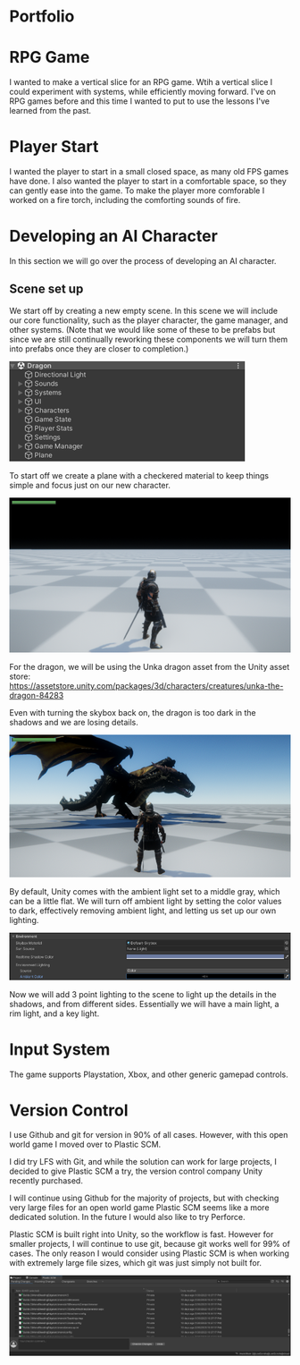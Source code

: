 # Portfolio


# RPG Game

I wanted to make a vertical slice for an RPG game. Wtih a vertical slice I could experiment with systems, while efficiently moving forward. I've on RPG games before and this time I wanted to put to use the lessons I've learned from the past. 
# Player Start

I wanted the player to start in a small closed space, as many old FPS games have done. I also wanted the player to start in a comfortable space, so they can gently ease into the game. To make the player more comforable I worked on a fire torch, including the comforting sounds of fire.

# Developing an AI Character

In this section we will go over the process of developing an AI character.

## Scene set up

We start off by creating a new empty scene. In this scene we will include our core functionality, such as the player character, the game manager, and other systems. (Note that we would like some of these to be prefabs but since we are still continually reworking these components we will turn them into prefabs once they are closer to completion.)


![Scene Setup](https://github.com/pjkw/Portfolio/blob/main/images/Scene%20Setup.png)

To start off we create a plane with a checkered material to keep things simple and focus just on our new character.

![Empty Scene](https://github.com/pjkw/Portfolio/blob/main/images/Empty%20Scene.png)

For the dragon, we will be using the Unka dragon asset from the Unity asset store: https://assetstore.unity.com/packages/3d/characters/creatures/unka-the-dragon-84283

Even with turning the skybox back on, the dragon is too dark in the shadows and we are losing details.

![Dragon](https://github.com/pjkw/Portfolio/blob/main/images/Dragon.png)

By default, Unity comes with the ambient light set to a middle gray, which can be a little flat. We will turn off ambient light by setting the color values to dark, effectively removing ambient light, and letting us set up our own lighting.

![Ambient Light](https://github.com/pjkw/Portfolio/blob/main/images/Ambient%20Light.png)

Now we will add 3 point lighting to the scene to light up the details in the shadows, and from different sides. Essentially we will have a main light, a rim light, and a key light.


# Input System

The game supports Playstation, Xbox, and other generic gamepad controls.

# Version Control




I use Github and git for version in 90% of all cases. However, with this open world game I moved over to Plastic SCM.

I did try LFS with Git, and while the solution can work for large projects, I decided to give Plastic SCM a try, the version control company Unity recently purchased.

I will continue using Github for the majority of projects, but with checking very large files for an open world game Plastic SCM seems like a more dedicated solution. In the future I would also like to try Perforce.

Plastic SCM is built right into Unity, so the workflow is fast. However for smaller projects, I will continue to use git, because git works well for 99% of cases. The only reason I would consider using Plastic SCM is when working with extremely large file sizes, which git was just simply not built for.


![Plastic SCM](https://github.com/pjkw/Portfolio/blob/main/images/Plastic%20SCM.png)


